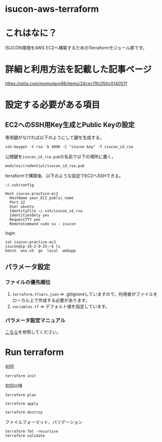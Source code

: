 # isucon-aws-terraform

# これはなに？

ISUCON環境をAWS EC2へ構築するためのTerraformモジュール郡です。

# 詳細と利用方法を記載した記事ページ

https://qiita.com/momotaro98/items/24cec11fc050c014057f

# 設定する必要がある項目

## EC2へのSSH用Key生成とPublic Keyの設定

専用鍵がなければ以下のようにして鍵を生成する。

```
ssh-keygen -t rsa -b 4096 -C "isucon key" -f isucon_id_rsa
```

公開鍵を`isucon_id_rsa.pub`の名前で以下の場所に置く。

```
modules/credential/isucon_id_rsa.pub
```

terraformで構築後、以下のような設定でEC2へSSHできる。

`~/.ssh/config`

```
Host isucon-practice-ec2
  HostName your_EC2_public_name
  Port 22
  User ubuntu
  IdentityFile ~/.ssh/isucon_id_rsa
  IdentitiesOnly yes
  RequestTTY yes
  RemoteCommand sudo su - isucon
```

login

```
ssh isucon-practice-ec2
isucon@ip-10-2-0-25:~$ ls
bench  env.sh  go  local  webapp
```

## パラメータ設定

### ファイルの優先順位

1. `terraform.tfvars.json` => .gitignoreしていますので、利用者がファイルをローカル上で作成する必要があります。
2. `variables.tf`          => デフォルト値を指定しています。

### パラメータ設定マニュアル

[こちら](https://qiita.com/momotaro98/items/24cec11fc050c014057f#%E6%A7%8B%E7%AF%89%E3%82%A4%E3%83%B3%E3%83%95%E3%83%A9%E3%83%91%E3%83%A9%E3%83%A1%E3%83%BC%E3%82%BF%E3%82%92%E8%A8%AD%E5%AE%9A%E3%81%99%E3%82%8B)を参照してください。

# Run terraform

初回

```
terraform init
```

初回以降

```
terraform plan
```

```
terraform apply
```

```
terraform destroy
```

ファイルフォーマット、バリデーション

```
terraform fmt -recursive
terraform validate
```
